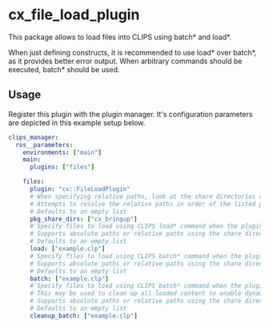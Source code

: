 # cx_file_load_plugin
This package allows to load files into CLIPS using batch* and load*.

When just defining constructs, it is recommended to use load* over batch*, as it provides better error output.
When arbitrary commands should be executed, batch* should be used.

## Usage
Register this plugin with the plugin manager.
It's configuration parameters are depicted in this example setup below.

```yaml
clips_manager:
  ros__parameters:
    environments: ["main"]
    main:
      plugins: ["files"]

    files:
      plugin: "cx::FileLoadPlugin"
      # When specifying relative paths, look at the share directories of the listed packages to resolve them.
      # Attempts to resolve the relative paths in order of the listed packages
      # Defaults to an empty list
      pkg_share_dirs: ["cx_bringup"]
      # Specify files to load using CLIPS load* command when the plugin is loaded.
      # Supports absolute paths or relative paths using the share directories specified above.
      # Defaults to an empty list
      load: ["example.clp"]
      # Specify files to load using CLIPS batch* command when the plugin is loaded.
      # Supports absolute paths or relative paths using the share directories specified above.
      # Defaults to an empty list
      batch: ["example.clp"]
      # Specify files to load using CLIPS batch* command when the plugin is unloaded.
      # This may be used to clean up all loaded content to enable dynamic reloading of plugins at runtime.
      # Supports absolute paths or relative paths using the share directories specified above.
      # Defaults to an empty list
      cleanup_batch: ["example.clp"]
```
